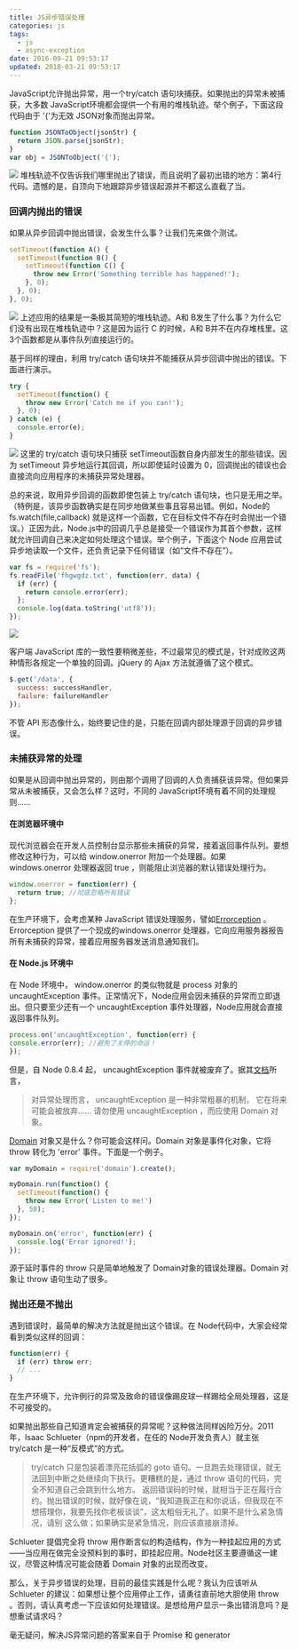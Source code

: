 ```yaml
---
title: JS异步错误处理
categories: js
tags:
  - js
  - async-exception
date: 2016-09-21 09:53:17
updated: 2018-03-21 09:53:17
---
```


JavaScript允许抛出异常，用一个try/catch 语句块捕获。如果抛出的异常未被捕获，大多数 JavaScript环境都会提供一个有用的堆栈轨迹。举个例子，下面这段代码由于 '{'为无效 JSON对象而抛出异常。

```js
function JSONToObject(jsonStr) {
  return JSON.parse(jsonStr);
}
var obj = JSONToObject('{');
```

![](1.png)
堆栈轨迹不仅告诉我们哪里抛出了错误，而且说明了最初出错的地方：第4行代码。遗憾的是，自顶向下地跟踪异步错误起源并不都这么直截了当。


### 回调内抛出的错误
如果从异步回调中抛出错误，会发生什么事？让我们先来做个测试。
```js
setTimeout(function A() {
  setTimeout(function B() {
    setTimeout(function C() {
      throw new Error('Something terrible has happened!');
    }, 0);
  }, 0);
}, 0);
```

![](2.png)
上述应用的结果是一条极其简短的堆栈轨迹。A和 B发生了什么事？为什么它们没有出现在堆栈轨迹中？这是因为运行 C 的时候，A和 B并不在内存堆栈里。这 3个函数都是从事件队列直接运行的。

基于同样的理由，利用 try/catch 语句块并不能捕获从异步回调中抛出的错误。下面进行演示。
```js
try {
  setTimeout(function() {
    throw new Error('Catch me if you can!');
  }, 0);
} catch (e) {
  console.error(e);
}
```

![](3.png)
这里的 try/catch 语句块只捕获 setTimeout函数自身内部发生的那些错误。因为 setTimeout 异步地运行其回调，所以即使延时设置为 0，回调抛出的错误也会直接流向应用程序的未捕获异常处理器。

总的来说，取用异步回调的函数即使包装上 try/catch 语句块，也只是无用之举。（特例是，该异步函数确实是在同步地做某些事且容易出错。例如，Node的 fs.watch(file,callback) 就是这样一个函数，它在目标文件不存在时会抛出一个错误。）正因为此，Node.js中的回调几乎总是接受一个错误作为其首个参数，这样就允许回调自己来决定如何处理这个错误。举个例子，下面这个 Node 应用尝试异步地读取一个文件，还负责记录下任何错误（如“文件不存在”）。

```js
var fs = require('fs');
fs.readFile('fhgwgdz.txt', function(err, data) {
  if (err) {
    return console.error(err);
  };
  console.log(data.toString('utf8'));
});
```
![](4.png)

客户端 JavaScript 库的一致性要稍微差些，不过最常见的模式是，针对成败这两种情形各规定一个单独的回调。jQuery 的 Ajax 方法就遵循了这个模式。
```js
$.get('/data', {
  success: successHandler,
  failure: failureHandler
});
```
不管 API 形态像什么，始终要记住的是，只能在回调内部处理源于回调的异步错误。

### 未捕获异常的处理
如果是从回调中抛出异常的，则由那个调用了回调的人负责捕获该异常。但如果异常从未被捕获，又会怎么样？这时，不同的 JavaScript环境有着不同的处理规则……

#### 在浏览器环境中
现代浏览器会在开发人员控制台显示那些未捕获的异常，接着返回事件队列。要想修改这种行为，可以给 window.onerror 附加一个处理器。如果 windows.onerror 处理器返回 true ，则能阻止浏览器的默认错误处理行为。
```js
window.onerror = function(err) {
  return true; //彻底忽略所有错误
};
```
在生产环境下，会考虑某种 JavaScript 错误处理服务，譬如[Errorception](https://errorception.com/) 。Errorception 提供了一个现成的windows.onerror 处理器，它向应用服务器报告所有未捕获的异常，接着应用服务器发送消息通知我们。

#### 在 Node.js 环境中
在 Node 环境中， window.onerror 的类似物就是 process 对象的uncaughtException 事件。正常情况下，Node应用会因未捕获的异常而立即退出。但只要至少还有一个 uncaughtException 事件处理器，Node应用就会直接返回事件队列。
```js
process.on('uncaughtException', function(err) {
console.error(err); //避免了关停的命运！
});
```
但是，自 Node 0.8.4 起， uncaughtException 事件就被废弃了。据其[文档](https://nodejs.org/docs/latest/api/process.html#process_event_uncaughtexception)所言，
> 对异常处理而言， uncaughtException 是一种非常粗暴的机制， 它在将来可能会被放弃……
  请勿使用 uncaughtException ，而应使用 Domain 对象。

[Domain](https://nodejs.org/docs/latest/api/domain.html) 对象又是什么？你可能会这样问。Domain 对象是事件化对象，它将 throw 转化为 'error' 事件。下面是一个例子。
```js
var myDomain = require('domain').create();

myDomain.run(function() {
  setTimeout(function() {
    throw new Error('Listen to me!')
  }, 50);
});

myDomain.on('error', function(err) {
  console.log('Error ignored!');
});
```
源于延时事件的 throw 只是简单地触发了 Domain对象的错误处理器。Domain 对象让 throw 语句生动了很多。

### 抛出还是不抛出
遇到错误时，最简单的解决方法就是抛出这个错误。在 Node代码中，大家会经常看到类似这样的回调：
```js
function(err) {
  if (err) throw err;
  // ...
}
```
在生产环境下，允许例行的异常及致命的错误像踢皮球一样踢给全局处理器，这是不可接受的。

如果抛出那些自己知道肯定会被捕获的异常呢？这种做法同样凶险万分。2011年，Isaac Schlueter（npm的开发者，在任的 Node开发负责人）就主张 try/catch 是一种“反模式”的方式。
> try/catch 只是包装着漂亮花括弧的 goto 语句。一旦跑去处理错误，就无法回到中断之处继续向下执行。更糟糕的是，通过 throw 语句的代码，完全不知道自己会跳到什么地方。
  返回错误码的时候，就相当于正在履行合约。抛出错误的时候，就好像在说，“我知道我正在和你说话，但我现在不想搭理你，我要先找你老板谈谈”，这太粗俗无礼了。如果不是什么紧急情况，请别  这么做；如果确实是紧急情况，则应该直接崩溃掉。

Schlueter 提倡完全将 throw 用作断言似的构造结构，作为一种挂起应用的方式——当应用在做完全没预料到的事时，即挂起应用。Node社区主要遵循这一建议，尽管这种情况可能会随着 Domain 对象的出现而改变。

那么，关于异步错误的处理，目前的最佳实践是什么呢？我认为应该听从 Schlueter 的建议：如果想让整个应用停止工作，请勇往直前地大胆使用 throw 。否则，请认真考虑一下应该如何处理错误。是想给用户显示一条出错消息吗？是想重试请求吗？

毫无疑问，解决JS异常问题的答案来自于 Promise 和 generator